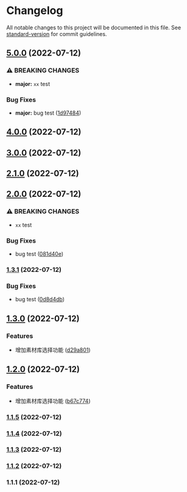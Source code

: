 # Changelog

All notable changes to this project will be documented in this file. See [standard-version](https://github.com/conventional-changelog/standard-version) for commit guidelines.

## [5.0.0](https://github.com/fuzhGit/regulatoryPlatform/compare/v4.0.0...v5.0.0) (2022-07-12)


### ⚠ BREAKING CHANGES

* **major:** `xx` test

### Bug Fixes

* **major:** bug test ([1d97484](https://github.com/fuzhGit/regulatoryPlatform/commit/1d97484029f9694d5ae72c0f3229f011e3500227))

## [4.0.0](https://github.com/fuzhGit/regulatoryPlatform/compare/v3.0.0...v4.0.0) (2022-07-12)

## [3.0.0](https://github.com/fuzhGit/regulatoryPlatform/compare/v2.1.0...v3.0.0) (2022-07-12)

## [2.1.0](https://github.com/fuzhGit/regulatoryPlatform/compare/v2.0.0...v2.1.0) (2022-07-12)

## [2.0.0](https://github.com/fuzhGit/regulatoryPlatform/compare/v1.3.1...v2.0.0) (2022-07-12)


### ⚠ BREAKING CHANGES

* `xx` test

### Bug Fixes

* bug test ([081d40e](https://github.com/fuzhGit/regulatoryPlatform/commit/081d40eb308786a3c2007da79b9d90cd2fb34774))

### [1.3.1](https://github.com/fuzhGit/regulatoryPlatform/compare/v1.3.0...v1.3.1) (2022-07-12)


### Bug Fixes

* bug test ([0d8d4db](https://github.com/fuzhGit/regulatoryPlatform/commit/0d8d4dbf5371b1b4338cc692cc3394e9ee9480ae))

## [1.3.0](https://github.com/fuzhGit/regulatoryPlatform/compare/v1.2.0...v1.3.0) (2022-07-12)


### Features

* 增加素材库选择功能 ([d29a801](https://github.com/fuzhGit/regulatoryPlatform/commit/d29a801b21a03c28e0e1bee984675a42028c287f))

## [1.2.0](https://github.com/fuzhGit/regulatoryPlatform/compare/v1.1.5...v1.2.0) (2022-07-12)


### Features

* 增加素材库选择功能 ([b67c774](https://github.com/fuzhGit/regulatoryPlatform/commit/b67c774f8bf7e506383e827169051db3840e48a8))

### [1.1.5](https://github.com/fuzhGit/regulatoryPlatform/compare/v1.1.4...v1.1.5) (2022-07-12)

### [1.1.4](https://github.com/fuzhGit/regulatoryPlatform/compare/v1.1.3...v1.1.4) (2022-07-12)

### [1.1.3](https://github.com/fuzhGit/regulatoryPlatform/compare/v1.1.2...v1.1.3) (2022-07-12)

### [1.1.2](https://github.com/fuzhGit/regulatoryPlatform/compare/v1.1.1...v1.1.2) (2022-07-12)

### 1.1.1 (2022-07-12)
